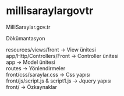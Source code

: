 # millisaraylargovtr
MilliSaraylar.gov.tr


Dökümantasyon

resources/views/front -> View ünitesi<br />
app/Http/Controllers/Front -> Controller ünitesi<br />
app -> Model ünitesi<br />
routes -> Yönlendirmeler<br />
front/css/saraylar.css -> Css yapısı<br />
front/js/script.js & script1.js -> Jquery yapısı<br />
front/ -> Özkaynaklar
